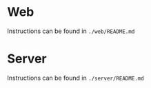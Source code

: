 # Web

Instructions can be found in `./web/README.md`

# Server

Instructions can be found in `./server/README.md`
